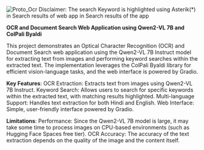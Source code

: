 
![Proto_Ocr](https://github.com/user-attachments/assets/76371036-8cb4-4909-a3e1-164fec6b410f)
Disclaimer: The search Keyword is highlighted using Asterik(*) in Search results of web app in Search results of the app

**OCR and Document Search Web Application using Qwen2-VL 7B and ColPali Byaldi**

This project demonstrates an Optical Character Recognition (OCR) and Document Search web application using the Qwen2-VL 7B Instruct model for extracting text from images and performing keyword searches within the extracted text. The implementation leverages the ColPali Byaldi library for efficient vision-language tasks, and the web interface is powered by Gradio.

**Key Features**:
OCR Extraction: Extracts text from images using Qwen2-VL 7B Instruct.
Keyword Search: Allows users to search for specific keywords within the extracted text, with matching results highlighted.
Multi-language Support: Handles text extraction for both Hindi and English.
Web Interface: Simple, user-friendly interface powered by Gradio.

**Limitations**:
Performance: Since the Qwen2-VL 7B model is large, it may take some time to process images on CPU-based environments (such as Hugging Face Spaces free tier).
OCR Accuracy: The accuracy of the text extraction depends on the quality of the image and the content itself.



